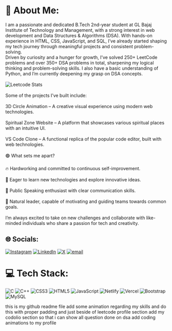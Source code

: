 # 💫 About Me:
I am a passionate and dedicated B.Tech 2nd-year student at GL Bajaj Institute of Technology and Management, with a strong interest in web development and Data Structures & Algorithms (DSA). With hands-on experience in HTML, CSS, JavaScript, and SQL, I’ve already started shaping my tech journey through meaningful projects and consistent problem-solving.<br>Driven by curiosity and a hunger for growth, I’ve solved 250+ LeetCode problems and over 350+ DSA problems in total, sharpening my logical thinking and problem-solving skills. I also have a basic understanding of Python, and I’m currently deepening my grasp on DSA concepts.<br> <br> ![Leetcode Stats](https://leetcard.jacoblin.cool/iamankit07?ext=heatmap)<br> <br>Some of the projects I’ve built include:<br><br>3D Circle Animation – A creative visual experience using modern web technologies.<br><br>Spiritual Zone Website – A platform that showcases various spiritual places with an intuitive UI.<br><br>VS Code Clone – A functional replica of the popular code editor, built with web technologies.<br><br>🟢 What sets me apart?<br><br>🔥 Hardworking and committed to continuous self-improvement.<br><br>🌱 Eager to learn new technologies and explore innovative ideas.<br><br>💬 Public Speaking enthusiast with clear communication skills.<br><br>🌟 Natural leader, capable of motivating and guiding teams towards common goals.<br><br>I’m always excited to take on new challenges and collaborate with like-minded individuals who share a passion for tech and creativity.

## 🌐 Socials:
[![Instagram](https://img.shields.io/badge/Instagram-%23E4405F.svg?logo=Instagram&logoColor=white)](https://instagram.com/i__am__ankit04) [![LinkedIn](https://img.shields.io/badge/LinkedIn-%230077B5.svg?logo=linkedin&logoColor=white)](https://linkedin.com/in/iamankit04) [![X](https://img.shields.io/badge/X-black.svg?logo=X&logoColor=white)](https://x.com/iamankit04) [![email](https://img.shields.io/badge/Email-D14836?logo=gmail&logoColor=white)](mailto:ankitkumargup143@gmail.com) 

# 💻 Tech Stack:
![C](https://img.shields.io/badge/c-%2300599C.svg?style=for-the-badge&logo=c&logoColor=white) ![C++](https://img.shields.io/badge/c++-%2300599C.svg?style=for-the-badge&logo=c%2B%2B&logoColor=white) ![CSS3](https://img.shields.io/badge/css3-%231572B6.svg?style=for-the-badge&logo=css3&logoColor=white) ![HTML5](https://img.shields.io/badge/html5-%23E34F26.svg?style=for-the-badge&logo=html5&logoColor=white) ![JavaScript](https://img.shields.io/badge/javascript-%23323330.svg?style=for-the-badge&logo=javascript&logoColor=%23F7DF1E) ![Netlify](https://img.shields.io/badge/netlify-%23000000.svg?style=for-the-badge&logo=netlify&logoColor=#00C7B7) ![Vercel](https://img.shields.io/badge/vercel-%23000000.svg?style=for-the-badge&logo=vercel&logoColor=white) ![Bootstrap](https://img.shields.io/badge/bootstrap-%238511FA.svg?style=for-the-badge&logo=bootstrap&logoColor=white) ![MySQL](https://img.shields.io/badge/mysql-4479A1.svg?style=for-the-badge&logo=mysql&logoColor=white)




   this is my github readme file add some animation regarding my skills and do this with proper padding and just beside of leetcode profile section add my codolio section so that i can show all question done on dsa add coding animations to my profile
